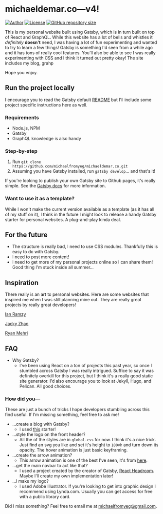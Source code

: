 # michaeldemar.co—v4!
[![Author](https://img.shields.io/badge/Author-michaelfromyeg-brightgreen.svg)](https://michaeldemar.co)
[![License](https://img.shields.io/badge/License-MIT-yellow.svg)](https://michaeldemar.co)
[![GitHub repository size](https://img.shields.io/github/repo-size/michaelfromyeg/michaelfromyeg.github.io.svg)](https://michaeldemar.co)


This is my personal website built using Gatsby, which is in turn built on top of React and GraphQL. While this website has a lot of bells and whistles it *definitely* **doesn't** need, I was having a lot of fun experimenting and wanted to try to learn a few things! Gatsby is something I'd seen from a while ago and it has tons of really cool features. You'll also be able to see I was really experimenting with CSS and I think it turned out pretty okay! The site includes my blog, grahp

Hope you enjoy. 

## Run the project locally
I encourage you to read the Gatsby default [README](https://github.com/michaelfromyeg/michaeldemar.co/tree/master/blog) but I'll include some project specific instructions here as well.

### Requirements
- Node.js, NPM
- Gatsby
- GraphQL knowledge is also handy

### Step-by-step
1. Run `git clone https://github.com/michaelfromyeg/michaeldemar.co.git`
2. Assuming you have Gatsby installed, run `gatsby develop`... and that's it!

If you're looking to publish your own Gatsby site to Github pages, it's really simple. See the [Gatsby docs](https://www.gatsbyjs.org/docs/how-gatsby-works-with-github-pages/) for more information.

### Want to use it as a template?
While I won't make the current version available as a template (as it has all of my stuff on it), I think in the future I might look to release a handy Gatsby starter for personal websites. A plug-and-play kinda deal.

## For the future

- The structure is really bad, I need to use CSS modules. Thankfully this is easy to do with Gatsby.
- I need to post more content!
- I need to get more of my personal projects online so I can share them! Good thing I'm stuck inside all summer...

## Inspiration
There really is an art to personal websites. Here are some websites that inspired me when I was still planning mine out. They are really great projects by really great developers!

[Ian Ramzy](https://ianramzy.com/)

[Jacky Zhao](https://jzhao.xyz/)

[Ryan Mehri](https://ryanmehri.tech/)

## FAQ
- Why Gatsby?
  - I've been using React on a ton of projects this past year, so once I stumbled across Gatsby I was really intrigued. Suffice to say it was definitely overkill for this project, but I think it's a really good static site generator. I'd also encourage you to look at Jekyll, Hugo, and Pelican. All good choices.

### How did you—
These are just a bunch of tricks I hope developers stumbling across this find useful. If I'm missing something, feel free to ask me!

- ...create a blog with Gatsby?
  - I used [this](https://github.com/gatsbyjs/gatsby-starter-blog) starter!
- ...style the logo on the front header?
  - All the of the styles are in `global.css` for now. I think it's a nice trick. Just find an svg you like and set it's height to `100vh` and turn down its opacity. The hover animation is just basic keyframing.
- ...create the arrow animation?
  - This arrow animation is one of the best I've seen, it's from [here](https://freefrontend.com/css-arrows/).
- ...get the main navbar to act like that?
  - I used a project created by the creator of Gatsby, [React Headroom](https://www.npmjs.com/package/react-headroom). Maybe I'll create my own implementation later!
- ...I make my logo?
  - I used Adobe Illustrator. If you're looking to get into graphic design I recommend using Lynda.com. Usually you can get access for free with a public library card.

Did I miss something? Feel free to email me at michaelfromyeg@gmail.com.
